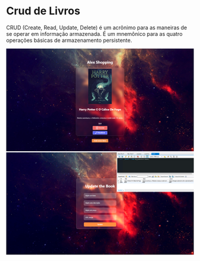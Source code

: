 <h1>Crud de Livros</h1>

<p>CRUD (Create, Read, Update, Delete) é um acrônimo para as maneiras de se operar em informação armazenada. É um mnemônico para as quatro operações básicas de armazenamento persistente.</p>

<img src="https://github.com/Alexxmfs/crud-react/blob/master/img_book.png" />

<img src="https://github.com/Alexxmfs/crud-react/blob/master/screen_update.png" />


